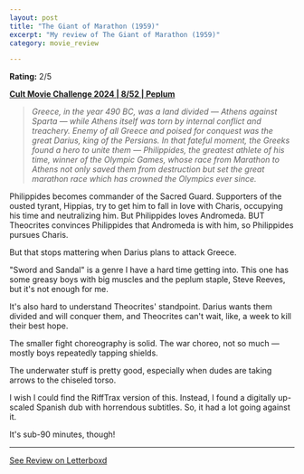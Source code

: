 ```yaml
---
layout: post
title: "The Giant of Marathon (1959)"
excerpt: "My review of The Giant of Marathon (1959)"
category: movie_review

---
```


**Rating:** 2/5

<b><a href="https://boxd.it/rIGbC/detail">Cult Movie Challenge 2024 | 8/52 | Peplum</a></b>

<blockquote><i>Greece, in the year 490 BC, was a land divided — Athens against Sparta — while Athens itself was torn by internal conflict and treachery. Enemy of all Greece and poised for conquest was the great Darius, king of the Persians. In that fateful moment, the Greeks found a hero to unite them — Philippides, the greatest athlete of his time, winner of the Olympic Games, whose race from Marathon to Athens not only saved them from destruction but set the great marathon race which has crowned the Olympics ever since.</i></blockquote>

Philippides becomes commander of the Sacred Guard. Supporters of the ousted tyrant, Hippias, try to get him to fall in love with Charis, occupying his time and neutralizing him. But Philippides loves Andromeda. BUT Theocrites convinces Philippides that Andromeda is with him, so Philippides pursues Charis.

But that stops mattering when Darius plans to attack Greece.

"Sword and Sandal" is a genre I have a hard time getting into. This one has some greasy boys with big muscles and the peplum staple, Steve Reeves, but it's not enough for me.

It's also hard to understand Theocrites' standpoint. Darius wants them divided and will conquer them, and Theocrites can't wait, like, a week to kill their best hope.

The smaller fight choreography is solid. The war choreo, not so much — mostly boys repeatedly tapping shields.

The underwater stuff is pretty good, especially when dudes are taking arrows to the chiseled torso.

I wish I could find the RiffTrax version of this. Instead, I found a digitally up-scaled Spanish dub with horrendous subtitles. So, it had a lot going against it.

It's sub-90 minutes, though!

<hr>

[See Review on Letterboxd](https://boxd.it/5ScgYL)
